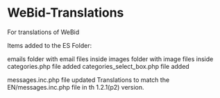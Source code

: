# WeBid-Translations
For translations of WeBid

Items added to the ES Folder:

emails folder with email files inside
images folder with image files inside
categories.php file added
categories_select_box.php file added

messages.inc.php file updated Translations to match the EN/messages.inc.php file in th 1.2.1(p2) version.


